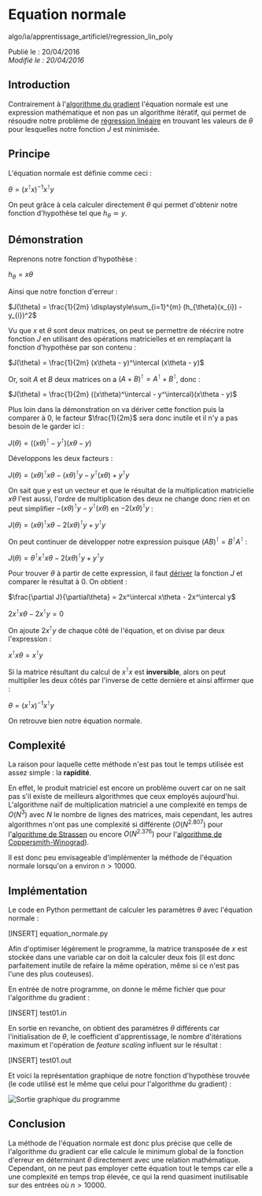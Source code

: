 Equation normale
================
algo/ia/apprentissage_artificiel/regression_lin_poly

Publié le : 20/04/2016  
*Modifié le : 20/04/2016*

## Introduction

Contrairement à l'[algorithme du gradient](/algo/ia/apprentissage_artificiel/regression_lin_poly/algo_gradient.html) l'équation normale est une expression mathématique et non pas un algorithme itératif, qui permet de résoudre notre problème de [régression linéaire](/algo/ia/apprentissage_artificiel/regression_lin_poly.html) en trouvant les valeurs de $\theta$ pour lesquelles notre fonction $J$ est minimisée.

## Principe

L'équation normale est définie comme ceci :

$\theta = (x^\intercal x)^{-1} x^\intercal y$

On peut grâce à cela calculer directement $\theta$ qui permet d'obtenir notre fonction d'hypothèse tel que $h_{\theta} \simeq y$.

## Démonstration

Reprenons notre fonction d'hypothèse :

$h_{\theta} = x\theta$

Ainsi que notre fonction d'erreur :

$J(\theta) = \frac{1}{2m} \displaystyle\sum_{i=1}^{m} (h_{\theta}(x_{i}) - y_{i})^2$

Vu que $x$ et $\theta$ sont deux matrices, on peut se permettre de réécrire notre fonction $J$ en utilisant des opérations matricielles et en remplaçant la fonction d'hypothèse par son contenu :

$J(\theta) = \frac{1}{2m} (x\theta - y)^\intercal (x\theta - y)$

Or, soit $A$ et $B$ deux matrices on a $(A + B)^\intercal = A^\intercal + B^\intercal$, donc :

$J(\theta) = \frac{1}{2m} ((x\theta)^\intercal - y^\intercal)(x\theta - y)$

Plus loin dans la démonstration on va dériver cette fonction puis la comparer à 0, le facteur $\frac{1}{2m}$ sera donc inutile et il n'y a pas besoin de le garder ici :

$J(\theta) = ((x\theta)^\intercal - y^\intercal)(x\theta - y)$

Développons les deux facteurs :

$J(\theta) = (x\theta)^\intercal x\theta - (x\theta)^\intercal y - y^\intercal (x\theta) + y^\intercal y$

On sait que $y$ est un vecteur et que le résultat de la multiplication matricielle $x\theta$ l'est aussi, l'ordre de multiplication des deux ne change donc rien et on peut simplifier $- (x\theta)^\intercal y - y^\intercal (x\theta)$ en $-2(x\theta)^\intercal y$ :

$J(\theta) = (x\theta)^\intercal x\theta -2(x\theta)^\intercal y + y^\intercal y$

On peut continuer de développer notre expression puisque $(AB)^\intercal = B^\intercal A^\intercal$ :

$J(\theta) = \theta^\intercal x^\intercal x\theta - 2(x\theta)^\intercal y + y^\intercal y$

Pour trouver $\theta$ à partir de cette expression, il faut [dériver](http://eli.thegreenplace.net/2015/the-normal-equation-and-matrix-calculus/) la fonction $J$ et comparer le résultat à 0. On obtient :

$\frac{\partial J}{\partial\theta} = 2x^\intercal x\theta - 2x^\intercal y$

$2x^\intercal x\theta - 2x^\intercal y = 0$

On ajoute $2x^\intercal y$ de chaque côté de l'équation, et on divise par deux l'expression :

$x^\intercal x\theta = x^\intercal y$

Si la matrice résultant du calcul de $x^\intercal x$ est **inversible**, alors on peut multiplier les deux côtés par l'inverse de cette dernière et ainsi affirmer que :

$\theta = (x^\intercal x)^{-1} x^\intercal y$

On retrouve bien notre équation normale.

## Complexité

La raison pour laquelle cette méthode n'est pas tout le temps utilisée est assez simple : la **rapidité**.

En effet, le produit matriciel est encore un problème ouvert car on ne sait pas s'il existe de meilleurs algorithmes que ceux employés aujourd'hui. L'algorithme naïf de multiplication matriciel a une complexité en temps de $O(N^3)$ avec $N$ le nombre de lignes des matrices, mais cependant, les autres algorithmes n'ont pas une complexité si différente ($O(N^{2.807})$ pour l'[algorithme de Strassen](https://en.wikipedia.org/wiki/Strassen_algorithm) ou encore $O(N^{2.376})$ pour l'[algorithme de Coppersmith-Winograd](https://en.wikipedia.org/wiki/Coppersmith%E2%80%93Winograd_algorithm)).

Il est donc peu envisageable d'implémenter la méthode de l'équation normale lorsqu'on a environ $n > 10000$.

## Implémentation

Le code en Python permettant de calculer les paramètres $\theta$ avec l'équation normale :

[INSERT]
equation_normale.py

Afin d'optimiser légèrement le programme, la matrice transposée de $x$ est stockée dans une variable car on doit la calculer deux fois (il est donc parfaitement inutile de refaire la même opération, même si ce n'est pas l'une des plus couteuses).

En entrée de notre programme, on donne le même fichier que pour l'algorithme du gradient :

[INSERT]
test01.in

En sortie en revanche, on obtient des paramètres $\theta$ différents car l'initialisation de $\theta$, le coefficient d'apprentissage, le nombre d'itérations maximum et l'opération de *feature scaling* influent sur le résultat :

[INSERT]
test01.out

Et voici la représentation graphique de notre fonction d'hypothèse trouvée (le code utilisé est le même que celui pour l'algorithme du gradient) :

![Sortie graphique du programme](//static.napnac.ga/img/algo/ia/apprentissage_artificiel/regression_lin_poly/equation_normale/sortie_prog.png)

## Conclusion

La méthode de l'équation normale est donc plus précise que celle de l'algorithme du gradient car elle calcule le minimum global de la fonction d'erreur en déterminant $\theta$ directement avec une relation mathématique. Cependant, on ne peut pas employer cette équation tout le temps car elle a une complexité en temps trop élevée, ce qui la rend quasiment inutilisable sur des entrées où $n > 10000$.
